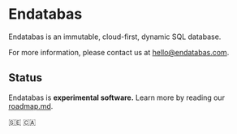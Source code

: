 # Endatabas

Endatabas is an immutable, cloud-first, dynamic SQL database.

For more information, please contact us at [hello@endatabas.com](mailto:hello@endatabas.com).

## Status

Endatabas is **experimental software.** Learn more by reading our [roadmap.md](https://github.com/endatabas/endb/blob/main/roadmap.md).

:sweden: :canada:
